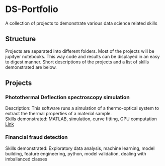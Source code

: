 # DS-Portfolio
A collection of projects to demonstrate various data science related skills

## Structure
Projects are separated into different folders. Most of the projects will be jupityer notebooks. This way code and results can be displayed in an easy to digest manner. Short descriptions of the projects and a list of skills demonstrated are below.

## Projects

### Photothermal Deflection spectroscopy simulation
Description: This software runs a simulation of a thermo-optical system to extract the thermal properties of a material
sample.  
Skills demonstrated: MATLAB, simulation, curve fitting, GPU computation  
[Link](https://github.com/rbauld/PDS-sim)  

### Financial fraud detection
Skills demonstrated: Exploratory data analysis, machine learning, model building, feature engineering, python, model validation, dealing with imballanced classes
